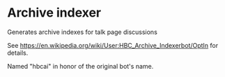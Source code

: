 Archive indexer
===============

Generates archive indexes for talk page discussions

See <https://en.wikipedia.org/wiki/User:HBC_Archive_Indexerbot/OptIn> for details.

Named "hbcai" in honor of the original bot's name.
